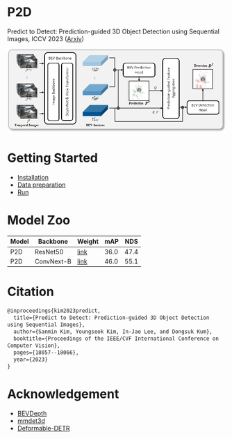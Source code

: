# P2D

Predict to Detect: Prediction-guided 3D Object Detection using Sequential Images, ICCV 2023 ([Arxiv](https://arxiv.org/abs/2306.08528))

<img src="figs/architecture.png" width="1000">

# Getting Started
- [Installation](docs/install.md)
- [Data preparation](docs/data_preparation.md)
- [Run](docs/run.md)


# Model Zoo
|Model | Backbone | Weight| mAP | NDS|
| - | - | - | -| -|
| P2D| ResNet50 |[link](https://drive.google.com/file/d/1Cj6Dwvs6hS6iUKhZEpPfScs8t7Eh4_9G/view?usp=sharing) | 36.0 | 47.4 |
| P2D| ConvNext-B | [link](https://drive.google.com/file/d/1r_dCbGEQX4HmABag8EuET6J1hnUMIONX/view?usp=sharing) | 46.0 | 55.1 |
# Citation
```
@inproceedings{kim2023predict,
  title={Predict to Detect: Prediction-guided 3D Object Detection using Sequential Images},
  author={Sanmin Kim, Youngseok Kim, In-Jae Lee, and Dongsuk Kum},
  booktitle={Proceedings of the IEEE/CVF International Conference on Computer Vision},
  pages={18057--18066},
  year={2023}
}
```
# Acknowledgement
- [BEVDepth](https://github.com/Megvii-BaseDetection/BEVDepth)
- [mmdet3d](https://github.com/open-mmlab/mmdetection3d)
- [Deformable-DETR](https://github.com/fundamentalvision/Deformable-DETR)
